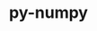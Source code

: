 ---
title: "py-numpy"
layout: cache
categories: [package, develop-2023-11-19]
meta: {"versions": ["1.22.4", "1.24.3", "1.24.4", "1.25.2", "1.26.2"], "compilers": ["apple-clang@=15.0.0", "cce@=15.0.1", "gcc@=11.1.0", "gcc@=11.3.0", "gcc@=11.4.0", "gcc@=12.3.0", "gcc@=7.5.0", "gcc@=9.4.0", "oneapi@=2023.2.0"], "oss": ["rhel8", "ubuntu18.04", "ubuntu20.04", "ubuntu22.04", "ventura"], "platforms": ["darwin", "linux"], "targets": ["aarch64", "neoverse_v1", "ppc64le", "x86_64_v3", "zen4"], "stacks": ["data-vis-sdk", "e4s", "e4s-cray-rhel", "e4s-neoverse_v1", "e4s-oneapi", "e4s-power", "e4s-rocm-external", "ml-darwin-aarch64-mps", "ml-linux-x86_64-cpu", "ml-linux-x86_64-cuda", "ml-linux-x86_64-rocm", "radiuss", "root", "tutorial"], "num_specs": 34, "num_specs_by_stack": {"root": 34, "ml-darwin-aarch64-mps": 4, "e4s-cray-rhel": 1, "radiuss": 2, "e4s-neoverse_v1": 4, "e4s-power": 4, "data-vis-sdk": 2, "e4s": 5, "e4s-rocm-external": 1, "e4s-oneapi": 5, "ml-linux-x86_64-cpu": 6, "ml-linux-x86_64-rocm": 6, "ml-linux-x86_64-cuda": 6, "tutorial": 1}}
spec_details: [{"hash": "jxkaqzdja7qt3l4tq5pd3zx5umqmipfo", "compiler": "apple-clang@=15.0.0", "versions": ["1.26.2"], "os": "ventura", "platform": "darwin", "target": "aarch64", "variants": ["build_system=python_pip", "patches=873745d"], "stacks": ["root", "ml-darwin-aarch64-mps"], "size": "-", "tarball": "https://binaries.spack.io/releases/develop-2023-11-19/build_cache/darwin-ventura-aarch64/apple-clang-15.0.0/py-numpy-1.26.2/darwin-ventura-aarch64-apple-clang-15.0.0-py-numpy-1.26.2-jxkaqzdja7qt3l4tq5pd3zx5umqmipfo.spack"}, {"hash": "q2q3ph4gntcl75ahygobqx4gd737plav", "compiler": "apple-clang@=15.0.0", "versions": ["1.26.2"], "os": "ventura", "platform": "darwin", "target": "aarch64", "variants": ["build_system=python_pip", "patches=873745d"], "stacks": ["root", "ml-darwin-aarch64-mps"], "size": "-", "tarball": "https://binaries.spack.io/releases/develop-2023-11-19/build_cache/darwin-ventura-aarch64/apple-clang-15.0.0/py-numpy-1.26.2/darwin-ventura-aarch64-apple-clang-15.0.0-py-numpy-1.26.2-q2q3ph4gntcl75ahygobqx4gd737plav.spack"}, {"hash": "ocypdxxtl6k3blflgwcgkoiuqssemn4c", "compiler": "apple-clang@=15.0.0", "versions": ["1.26.2"], "os": "ventura", "platform": "darwin", "target": "aarch64", "variants": ["build_system=python_pip", "patches=873745d"], "stacks": ["root", "ml-darwin-aarch64-mps"], "size": "-", "tarball": "https://binaries.spack.io/releases/develop-2023-11-19/build_cache/darwin-ventura-aarch64/apple-clang-15.0.0/py-numpy-1.26.2/darwin-ventura-aarch64-apple-clang-15.0.0-py-numpy-1.26.2-ocypdxxtl6k3blflgwcgkoiuqssemn4c.spack"}, {"hash": "fmhk377powvoolbzqcctus5j752e3ubc", "compiler": "apple-clang@=15.0.0", "versions": ["1.26.2"], "os": "ventura", "platform": "darwin", "target": "aarch64", "variants": ["build_system=python_pip", "patches=873745d"], "stacks": ["root", "ml-darwin-aarch64-mps"], "size": "-", "tarball": "https://binaries.spack.io/releases/develop-2023-11-19/build_cache/darwin-ventura-aarch64/apple-clang-15.0.0/py-numpy-1.26.2/darwin-ventura-aarch64-apple-clang-15.0.0-py-numpy-1.26.2-fmhk377powvoolbzqcctus5j752e3ubc.spack"}, {"hash": "nrwdz5j74jswjijksld4ppge2ff7wjtk", "compiler": "cce@=15.0.1", "versions": ["1.26.2"], "os": "rhel8", "platform": "linux", "target": "zen4", "variants": ["build_system=python_pip", "patches=873745d"], "stacks": ["root", "e4s-cray-rhel"], "size": "-", "tarball": "https://binaries.spack.io/releases/develop-2023-11-19/build_cache/linux-rhel8-zen4/cce-15.0.1/py-numpy-1.26.2/linux-rhel8-zen4-cce-15.0.1-py-numpy-1.26.2-nrwdz5j74jswjijksld4ppge2ff7wjtk.spack"}, {"hash": "owmo5vfybmmhkutyccunpj4lyhnsxjgf", "compiler": "gcc@=7.5.0", "versions": ["1.25.2"], "os": "ubuntu18.04", "platform": "linux", "target": "x86_64_v3", "variants": ["build_system=python_pip", "patches=873745d"], "stacks": ["root", "radiuss"], "size": "-", "tarball": "https://binaries.spack.io/releases/develop-2023-11-19/build_cache/linux-ubuntu18.04-x86_64_v3/gcc-7.5.0/py-numpy-1.25.2/linux-ubuntu18.04-x86_64_v3-gcc-7.5.0-py-numpy-1.25.2-owmo5vfybmmhkutyccunpj4lyhnsxjgf.spack"}, {"hash": "2urkox7svtywo5h5vxrsurzutix4ef26", "compiler": "gcc@=7.5.0", "versions": ["1.24.4"], "os": "ubuntu18.04", "platform": "linux", "target": "x86_64_v3", "variants": ["build_system=python_pip", "patches=873745d"], "stacks": ["root", "radiuss"], "size": "-", "tarball": "https://binaries.spack.io/releases/develop-2023-11-19/build_cache/linux-ubuntu18.04-x86_64_v3/gcc-7.5.0/py-numpy-1.24.4/linux-ubuntu18.04-x86_64_v3-gcc-7.5.0-py-numpy-1.24.4-2urkox7svtywo5h5vxrsurzutix4ef26.spack"}, {"hash": "4fxov76nxghan4txpr6tboklbpejevme", "compiler": "gcc@=11.4.0", "versions": ["1.26.2"], "os": "ubuntu20.04", "platform": "linux", "target": "neoverse_v1", "variants": ["build_system=python_pip", "patches=873745d"], "stacks": ["root", "e4s-neoverse_v1"], "size": "-", "tarball": "https://binaries.spack.io/releases/develop-2023-11-19/build_cache/linux-ubuntu20.04-neoverse_v1/gcc-11.4.0/py-numpy-1.26.2/linux-ubuntu20.04-neoverse_v1-gcc-11.4.0-py-numpy-1.26.2-4fxov76nxghan4txpr6tboklbpejevme.spack"}, {"hash": "ui62vm34tj77quz5nbux6yfxivf56czp", "compiler": "gcc@=11.4.0", "versions": ["1.24.4"], "os": "ubuntu20.04", "platform": "linux", "target": "neoverse_v1", "variants": ["build_system=python_pip", "patches=873745d"], "stacks": ["root", "e4s-neoverse_v1"], "size": "-", "tarball": "https://binaries.spack.io/releases/develop-2023-11-19/build_cache/linux-ubuntu20.04-neoverse_v1/gcc-11.4.0/py-numpy-1.24.4/linux-ubuntu20.04-neoverse_v1-gcc-11.4.0-py-numpy-1.24.4-ui62vm34tj77quz5nbux6yfxivf56czp.spack"}, {"hash": "cyoxs6u6pwuhhsge2nvzwlt4ln7jdlbt", "compiler": "gcc@=11.4.0", "versions": ["1.26.2"], "os": "ubuntu20.04", "platform": "linux", "target": "neoverse_v1", "variants": ["build_system=python_pip", "patches=873745d"], "stacks": ["root", "e4s-neoverse_v1"], "size": "-", "tarball": "https://binaries.spack.io/releases/develop-2023-11-19/build_cache/linux-ubuntu20.04-neoverse_v1/gcc-11.4.0/py-numpy-1.26.2/linux-ubuntu20.04-neoverse_v1-gcc-11.4.0-py-numpy-1.26.2-cyoxs6u6pwuhhsge2nvzwlt4ln7jdlbt.spack"}, {"hash": "vd6tkjgukhiwxnyjsnd7ctp4srs6z7x3", "compiler": "gcc@=11.4.0", "versions": ["1.26.2"], "os": "ubuntu20.04", "platform": "linux", "target": "neoverse_v1", "variants": ["build_system=python_pip", "patches=873745d"], "stacks": ["root", "e4s-neoverse_v1"], "size": "-", "tarball": "https://binaries.spack.io/releases/develop-2023-11-19/build_cache/linux-ubuntu20.04-neoverse_v1/gcc-11.4.0/py-numpy-1.26.2/linux-ubuntu20.04-neoverse_v1-gcc-11.4.0-py-numpy-1.26.2-vd6tkjgukhiwxnyjsnd7ctp4srs6z7x3.spack"}, {"hash": "wl7bxuz45lowtbq3zwlbhghkqxfk3e5o", "compiler": "gcc@=9.4.0", "versions": ["1.26.2"], "os": "ubuntu20.04", "platform": "linux", "target": "ppc64le", "variants": ["build_system=python_pip", "patches=873745d"], "stacks": ["root", "e4s-power"], "size": "-", "tarball": "https://binaries.spack.io/releases/develop-2023-11-19/build_cache/linux-ubuntu20.04-ppc64le/gcc-9.4.0/py-numpy-1.26.2/linux-ubuntu20.04-ppc64le-gcc-9.4.0-py-numpy-1.26.2-wl7bxuz45lowtbq3zwlbhghkqxfk3e5o.spack"}, {"hash": "vyw7x5pwp23eefric5sw2kohpywu5qed", "compiler": "gcc@=9.4.0", "versions": ["1.24.4"], "os": "ubuntu20.04", "platform": "linux", "target": "ppc64le", "variants": ["build_system=python_pip", "patches=873745d"], "stacks": ["root", "e4s-power"], "size": "-", "tarball": "https://binaries.spack.io/releases/develop-2023-11-19/build_cache/linux-ubuntu20.04-ppc64le/gcc-9.4.0/py-numpy-1.24.4/linux-ubuntu20.04-ppc64le-gcc-9.4.0-py-numpy-1.24.4-vyw7x5pwp23eefric5sw2kohpywu5qed.spack"}, {"hash": "oc7m3rsck5k2dn5eq4doax2p2i7tmpra", "compiler": "gcc@=9.4.0", "versions": ["1.26.2"], "os": "ubuntu20.04", "platform": "linux", "target": "ppc64le", "variants": ["build_system=python_pip", "patches=873745d"], "stacks": ["root", "e4s-power"], "size": "-", "tarball": "https://binaries.spack.io/releases/develop-2023-11-19/build_cache/linux-ubuntu20.04-ppc64le/gcc-9.4.0/py-numpy-1.26.2/linux-ubuntu20.04-ppc64le-gcc-9.4.0-py-numpy-1.26.2-oc7m3rsck5k2dn5eq4doax2p2i7tmpra.spack"}, {"hash": "3zgp3x62upp27vz3uld6sbf4bw7p7t4y", "compiler": "gcc@=9.4.0", "versions": ["1.26.2"], "os": "ubuntu20.04", "platform": "linux", "target": "ppc64le", "variants": ["build_system=python_pip", "patches=873745d"], "stacks": ["root", "e4s-power"], "size": "-", "tarball": "https://binaries.spack.io/releases/develop-2023-11-19/build_cache/linux-ubuntu20.04-ppc64le/gcc-9.4.0/py-numpy-1.26.2/linux-ubuntu20.04-ppc64le-gcc-9.4.0-py-numpy-1.26.2-3zgp3x62upp27vz3uld6sbf4bw7p7t4y.spack"}, {"hash": "2hrhujpnpcnxt5hzw5xy4n72af6al273", "compiler": "gcc@=11.1.0", "versions": ["1.24.4"], "os": "ubuntu20.04", "platform": "linux", "target": "x86_64_v3", "variants": ["build_system=python_pip", "patches=873745d"], "stacks": ["root", "data-vis-sdk"], "size": "-", "tarball": "https://binaries.spack.io/releases/develop-2023-11-19/build_cache/linux-ubuntu20.04-x86_64_v3/gcc-11.1.0/py-numpy-1.24.4/linux-ubuntu20.04-x86_64_v3-gcc-11.1.0-py-numpy-1.24.4-2hrhujpnpcnxt5hzw5xy4n72af6al273.spack"}, {"hash": "t5hmzhz36ul3hvzlj22p3f2evd3bmnni", "compiler": "gcc@=11.1.0", "versions": ["1.26.2"], "os": "ubuntu20.04", "platform": "linux", "target": "x86_64_v3", "variants": ["build_system=python_pip", "patches=873745d"], "stacks": ["root", "data-vis-sdk"], "size": "-", "tarball": "https://binaries.spack.io/releases/develop-2023-11-19/build_cache/linux-ubuntu20.04-x86_64_v3/gcc-11.1.0/py-numpy-1.26.2/linux-ubuntu20.04-x86_64_v3-gcc-11.1.0-py-numpy-1.26.2-t5hmzhz36ul3hvzlj22p3f2evd3bmnni.spack"}, {"hash": "ujnswctt6umzrgqyrr42z3ggbcv2af3o", "compiler": "gcc@=11.4.0", "versions": ["1.24.4"], "os": "ubuntu20.04", "platform": "linux", "target": "x86_64_v3", "variants": ["build_system=python_pip", "patches=873745d"], "stacks": ["root", "e4s"], "size": "-", "tarball": "https://binaries.spack.io/releases/develop-2023-11-19/build_cache/linux-ubuntu20.04-x86_64_v3/gcc-11.4.0/py-numpy-1.24.4/linux-ubuntu20.04-x86_64_v3-gcc-11.4.0-py-numpy-1.24.4-ujnswctt6umzrgqyrr42z3ggbcv2af3o.spack"}, {"hash": "r5hnryper2fukuyj2ukcvhnbvhnvrpmh", "compiler": "gcc@=11.4.0", "versions": ["1.26.2"], "os": "ubuntu20.04", "platform": "linux", "target": "x86_64_v3", "variants": ["build_system=python_pip", "patches=873745d"], "stacks": ["root", "e4s", "e4s-rocm-external"], "size": "-", "tarball": "https://binaries.spack.io/releases/develop-2023-11-19/build_cache/linux-ubuntu20.04-x86_64_v3/gcc-11.4.0/py-numpy-1.26.2/linux-ubuntu20.04-x86_64_v3-gcc-11.4.0-py-numpy-1.26.2-r5hnryper2fukuyj2ukcvhnbvhnvrpmh.spack"}, {"hash": "l7ilnqhxnplo2u7zz4dlzva43xwmce5v", "compiler": "gcc@=11.4.0", "versions": ["1.24.4"], "os": "ubuntu20.04", "platform": "linux", "target": "x86_64_v3", "variants": ["build_system=python_pip", "patches=873745d"], "stacks": ["root", "e4s"], "size": "-", "tarball": "https://binaries.spack.io/releases/develop-2023-11-19/build_cache/linux-ubuntu20.04-x86_64_v3/gcc-11.4.0/py-numpy-1.24.4/linux-ubuntu20.04-x86_64_v3-gcc-11.4.0-py-numpy-1.24.4-l7ilnqhxnplo2u7zz4dlzva43xwmce5v.spack"}, {"hash": "4cc7lnezyc65e4hyea4h6trdpooomky7", "compiler": "gcc@=11.4.0", "versions": ["1.26.2"], "os": "ubuntu20.04", "platform": "linux", "target": "x86_64_v3", "variants": ["build_system=python_pip", "patches=873745d"], "stacks": ["root", "e4s"], "size": "-", "tarball": "https://binaries.spack.io/releases/develop-2023-11-19/build_cache/linux-ubuntu20.04-x86_64_v3/gcc-11.4.0/py-numpy-1.26.2/linux-ubuntu20.04-x86_64_v3-gcc-11.4.0-py-numpy-1.26.2-4cc7lnezyc65e4hyea4h6trdpooomky7.spack"}, {"hash": "xo7mduzwgudzxcsahngugbisngc2mr5y", "compiler": "gcc@=11.4.0", "versions": ["1.26.2"], "os": "ubuntu20.04", "platform": "linux", "target": "x86_64_v3", "variants": ["build_system=python_pip", "patches=873745d"], "stacks": ["root", "e4s"], "size": "-", "tarball": "https://binaries.spack.io/releases/develop-2023-11-19/build_cache/linux-ubuntu20.04-x86_64_v3/gcc-11.4.0/py-numpy-1.26.2/linux-ubuntu20.04-x86_64_v3-gcc-11.4.0-py-numpy-1.26.2-xo7mduzwgudzxcsahngugbisngc2mr5y.spack"}, {"hash": "boset4ajldrb67noexqexmtlr5tngjy4", "compiler": "oneapi@=2023.2.0", "versions": ["1.24.4"], "os": "ubuntu20.04", "platform": "linux", "target": "x86_64_v3", "variants": ["build_system=python_pip", "patches=873745d"], "stacks": ["e4s-oneapi", "root"], "size": "-", "tarball": "https://binaries.spack.io/releases/develop-2023-11-19/build_cache/linux-ubuntu20.04-x86_64_v3/oneapi-2023.2.0/py-numpy-1.24.4/linux-ubuntu20.04-x86_64_v3-oneapi-2023.2.0-py-numpy-1.24.4-boset4ajldrb67noexqexmtlr5tngjy4.spack"}, {"hash": "a3j2k5klvpyyyz436nio7ay2c5rudq3v", "compiler": "oneapi@=2023.2.0", "versions": ["1.24.4"], "os": "ubuntu20.04", "platform": "linux", "target": "x86_64_v3", "variants": ["build_system=python_pip", "patches=873745d"], "stacks": ["e4s-oneapi", "root"], "size": "-", "tarball": "https://binaries.spack.io/releases/develop-2023-11-19/build_cache/linux-ubuntu20.04-x86_64_v3/oneapi-2023.2.0/py-numpy-1.24.4/linux-ubuntu20.04-x86_64_v3-oneapi-2023.2.0-py-numpy-1.24.4-a3j2k5klvpyyyz436nio7ay2c5rudq3v.spack"}, {"hash": "3wzjeqtq5bwry632xkf52gy2zo7mket4", "compiler": "oneapi@=2023.2.0", "versions": ["1.24.4"], "os": "ubuntu20.04", "platform": "linux", "target": "x86_64_v3", "variants": ["build_system=python_pip", "patches=873745d"], "stacks": ["e4s-oneapi", "root"], "size": "-", "tarball": "https://binaries.spack.io/releases/develop-2023-11-19/build_cache/linux-ubuntu20.04-x86_64_v3/oneapi-2023.2.0/py-numpy-1.24.4/linux-ubuntu20.04-x86_64_v3-oneapi-2023.2.0-py-numpy-1.24.4-3wzjeqtq5bwry632xkf52gy2zo7mket4.spack"}, {"hash": "arhuxbsefdpnabtl3w2wrupl54k72ujs", "compiler": "oneapi@=2023.2.0", "versions": ["1.24.4"], "os": "ubuntu20.04", "platform": "linux", "target": "x86_64_v3", "variants": ["build_system=python_pip", "patches=873745d"], "stacks": ["e4s-oneapi", "root"], "size": "-", "tarball": "https://binaries.spack.io/releases/develop-2023-11-19/build_cache/linux-ubuntu20.04-x86_64_v3/oneapi-2023.2.0/py-numpy-1.24.4/linux-ubuntu20.04-x86_64_v3-oneapi-2023.2.0-py-numpy-1.24.4-arhuxbsefdpnabtl3w2wrupl54k72ujs.spack"}, {"hash": "6ckgtji3hgxvuqy5eoj6xomkilqe6ybr", "compiler": "oneapi@=2023.2.0", "versions": ["1.24.4"], "os": "ubuntu20.04", "platform": "linux", "target": "x86_64_v3", "variants": ["build_system=python_pip", "patches=873745d"], "stacks": ["e4s-oneapi", "root"], "size": "-", "tarball": "https://binaries.spack.io/releases/develop-2023-11-19/build_cache/linux-ubuntu20.04-x86_64_v3/oneapi-2023.2.0/py-numpy-1.24.4/linux-ubuntu20.04-x86_64_v3-oneapi-2023.2.0-py-numpy-1.24.4-6ckgtji3hgxvuqy5eoj6xomkilqe6ybr.spack"}, {"hash": "nywxc3gljfzap2sczhi7wqubn4p75tmm", "compiler": "gcc@=11.3.0", "versions": ["1.22.4"], "os": "ubuntu22.04", "platform": "linux", "target": "x86_64_v3", "variants": ["build_system=python_pip", "patches=873745d"], "stacks": ["root", "ml-linux-x86_64-cpu", "ml-linux-x86_64-rocm", "ml-linux-x86_64-cuda"], "size": "-", "tarball": "https://binaries.spack.io/releases/develop-2023-11-19/build_cache/linux-ubuntu22.04-x86_64_v3/gcc-11.3.0/py-numpy-1.22.4/linux-ubuntu22.04-x86_64_v3-gcc-11.3.0-py-numpy-1.22.4-nywxc3gljfzap2sczhi7wqubn4p75tmm.spack"}, {"hash": "r2ouiu7jijub5uvqsyr5qdajpyisqlpu", "compiler": "gcc@=11.3.0", "versions": ["1.24.3"], "os": "ubuntu22.04", "platform": "linux", "target": "x86_64_v3", "variants": ["build_system=python_pip", "patches=873745d"], "stacks": ["root", "ml-linux-x86_64-cpu", "ml-linux-x86_64-rocm", "ml-linux-x86_64-cuda"], "size": "-", "tarball": "https://binaries.spack.io/releases/develop-2023-11-19/build_cache/linux-ubuntu22.04-x86_64_v3/gcc-11.3.0/py-numpy-1.24.3/linux-ubuntu22.04-x86_64_v3-gcc-11.3.0-py-numpy-1.24.3-r2ouiu7jijub5uvqsyr5qdajpyisqlpu.spack"}, {"hash": "yu7ftylte4wxerasxxkyh2yi5so65gma", "compiler": "gcc@=11.3.0", "versions": ["1.26.2"], "os": "ubuntu22.04", "platform": "linux", "target": "x86_64_v3", "variants": ["build_system=python_pip", "patches=873745d"], "stacks": ["root", "ml-linux-x86_64-cpu", "ml-linux-x86_64-rocm", "ml-linux-x86_64-cuda"], "size": "-", "tarball": "https://binaries.spack.io/releases/develop-2023-11-19/build_cache/linux-ubuntu22.04-x86_64_v3/gcc-11.3.0/py-numpy-1.26.2/linux-ubuntu22.04-x86_64_v3-gcc-11.3.0-py-numpy-1.26.2-yu7ftylte4wxerasxxkyh2yi5so65gma.spack"}, {"hash": "gsgmuqhttj67zavyeaycvatea6y7e65w", "compiler": "gcc@=11.3.0", "versions": ["1.26.2"], "os": "ubuntu22.04", "platform": "linux", "target": "x86_64_v3", "variants": ["build_system=python_pip", "patches=873745d"], "stacks": ["root", "ml-linux-x86_64-cpu", "ml-linux-x86_64-rocm", "ml-linux-x86_64-cuda"], "size": "-", "tarball": "https://binaries.spack.io/releases/develop-2023-11-19/build_cache/linux-ubuntu22.04-x86_64_v3/gcc-11.3.0/py-numpy-1.26.2/linux-ubuntu22.04-x86_64_v3-gcc-11.3.0-py-numpy-1.26.2-gsgmuqhttj67zavyeaycvatea6y7e65w.spack"}, {"hash": "5dcwe47po7yhr6x55kd633nadr7c4el2", "compiler": "gcc@=11.3.0", "versions": ["1.26.2"], "os": "ubuntu22.04", "platform": "linux", "target": "x86_64_v3", "variants": ["build_system=python_pip", "patches=873745d"], "stacks": ["root", "ml-linux-x86_64-cpu", "ml-linux-x86_64-rocm", "ml-linux-x86_64-cuda"], "size": "-", "tarball": "https://binaries.spack.io/releases/develop-2023-11-19/build_cache/linux-ubuntu22.04-x86_64_v3/gcc-11.3.0/py-numpy-1.26.2/linux-ubuntu22.04-x86_64_v3-gcc-11.3.0-py-numpy-1.26.2-5dcwe47po7yhr6x55kd633nadr7c4el2.spack"}, {"hash": "szffb2sflovyzjjzcstxwr6fvitvbrqu", "compiler": "gcc@=11.3.0", "versions": ["1.26.2"], "os": "ubuntu22.04", "platform": "linux", "target": "x86_64_v3", "variants": ["build_system=python_pip", "patches=873745d"], "stacks": ["root", "ml-linux-x86_64-cpu", "ml-linux-x86_64-rocm", "ml-linux-x86_64-cuda"], "size": "-", "tarball": "https://binaries.spack.io/releases/develop-2023-11-19/build_cache/linux-ubuntu22.04-x86_64_v3/gcc-11.3.0/py-numpy-1.26.2/linux-ubuntu22.04-x86_64_v3-gcc-11.3.0-py-numpy-1.26.2-szffb2sflovyzjjzcstxwr6fvitvbrqu.spack"}, {"hash": "65df4vtnkfqjiowvhrg3uimgun4ro7wd", "compiler": "gcc@=12.3.0", "versions": ["1.26.2"], "os": "ubuntu22.04", "platform": "linux", "target": "x86_64_v3", "variants": ["build_system=python_pip", "patches=873745d"], "stacks": ["root", "tutorial"], "size": "-", "tarball": "https://binaries.spack.io/releases/develop-2023-11-19/build_cache/linux-ubuntu22.04-x86_64_v3/gcc-12.3.0/py-numpy-1.26.2/linux-ubuntu22.04-x86_64_v3-gcc-12.3.0-py-numpy-1.26.2-65df4vtnkfqjiowvhrg3uimgun4ro7wd.spack"}]
---